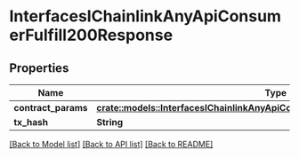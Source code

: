 # InterfacesIChainlinkAnyApiConsumerFulfill200Response

## Properties

Name | Type | Description | Notes
------------ | ------------- | ------------- | -------------
**contract_params** | [**crate::models::InterfacesIChainlinkAnyApiConsumerFulfillRequestContractParams**](interfaces_IChainlinkAnyApiConsumer_fulfill_request_contractParams.md) |  | 
**tx_hash** | **String** |  | 

[[Back to Model list]](../README.md#documentation-for-models) [[Back to API list]](../README.md#documentation-for-api-endpoints) [[Back to README]](../README.md)


